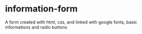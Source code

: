 # information-form
A form created with html, css, and linked with google fonts, basic informations and radio buttons
